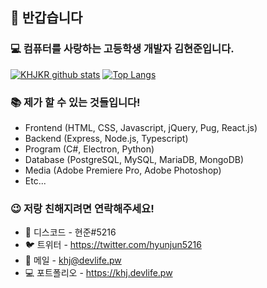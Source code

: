## 👋 반갑습니다

### 💻 컴퓨터를 사랑하는 고등학생 개발자 김현준입니다.

[![KHJKR github stats](https://github-readme-stats.vercel.app/api?username=khjkr&hide_border=true&layout=compact)](https://github.com/khjkr)
[![Top Langs](https://github-readme-stats.vercel.app/api/top-langs/?username=khjkr&hide_border=true&layout=compact)](https://github.com/khjkr)

### 📚 제가 할 수 있는 것들입니다!
- Frontend (HTML, CSS, Javascript, jQuery, Pug, React.js)
- Backend (Express, Node.js, Typescript)
- Program (C#, Electron, Python)
- Database (PostgreSQL, MySQL, MariaDB, MongoDB)
- Media (Adobe Premiere Pro, Adobe Photoshop)
- Etc...

### 😉 저랑 친해지려면 연락해주세요!
- 💬 디스코드 - 현준#5216
- 🐦 트위터 - https://twitter.com/hyunjun5216
- 📧 메일 - khj@devlife.pw
- 💻 포트폴리오 - https://khj.devlife.pw
